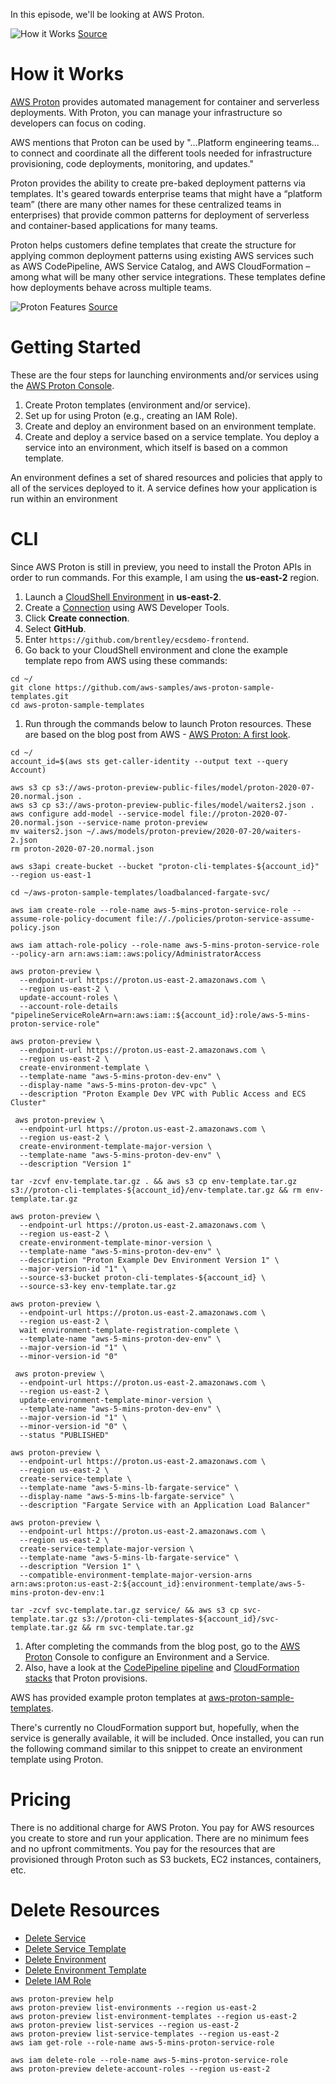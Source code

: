 In this episode, we'll be looking at AWS Proton.

![How it Works](https://github.com/PaulDuvall/aws-5-mins/blob/main/_img/proton-how-it-works.png) [Source](https://aws.amazon.com/proton/)

# How it Works
[AWS Proton](https://aws.amazon.com/proton/) provides automated management for container and serverless deployments. With Proton, you can manage your infrastructure so developers can focus on coding.

AWS mentions that Proton can be used by "…Platform engineering teams…to connect and coordinate all the different tools needed for infrastructure provisioning, code deployments, monitoring, and updates."

Proton provides the ability to create pre-baked deployment patterns via templates. It's geared towards enterprise teams that might have a “platform team” (there are many other names for these centralized teams in enterprises) that provide common patterns for deployment of serverless and container-based applications for many teams. 

Proton helps customers define templates that create the structure for applying common deployment patterns using existing AWS services such as AWS CodePipeline, AWS Service Catalog, and AWS CloudFormation – among what will be many other service integrations. These templates define how deployments behave across multiple teams. 

![Proton Features](https://github.com/PaulDuvall/aws-5-mins/blob/main/_img/proton-features.png) [Source](https://virtual.awsevents.com/media/1_4y7w5alh)

# Getting Started
These are the four steps for launching environments and/or services using the [AWS Proton Console](https://console.aws.amazon.com/proton/).

1. Create Proton templates (environment and/or service).
1. Set up for using Proton (e.g., creating an IAM Role).
1. Create and deploy an environment based on an environment template.
1. Create and deploy a service based on a service template. You deploy a service into an environment, which itself is based on a common template. 

An environment defines a set of shared resources and policies that apply to all of the services deployed to it. A service defines how your application is run within an environment

# CLI
Since AWS Proton is still in preview, you need to install the Proton APIs in order to run commands. For this example, I am using the **us-east-2** region. 

1. Launch a [CloudShell Environment](https://us-east-2.console.aws.amazon.com/cloudshell/home?region=us-east-2) in **us-east-2**.
1. Create a [Connection](https://us-east-2.console.aws.amazon.com/codesuite/settings/connections) using AWS Developer Tools. 
1. Click **Create connection**.
1. Select **GitHub**.
1. Enter `https://github.com/brentley/ecsdemo-frontend`. 
1. Go back to your CloudShell environment and clone the example template repo from AWS using these commands: 

```
cd ~/
git clone https://github.com/aws-samples/aws-proton-sample-templates.git
cd aws-proton-sample-templates
```

1. Run through the commands below to launch Proton resources. These are based on the blog post from AWS - [AWS Proton: A first look](https://aws.amazon.com/blogs/containers/intro-to-aws-proton/).

```
cd ~/
account_id=$(aws sts get-caller-identity --output text --query Account)

aws s3 cp s3://aws-proton-preview-public-files/model/proton-2020-07-20.normal.json .
aws s3 cp s3://aws-proton-preview-public-files/model/waiters2.json .
aws configure add-model --service-model file://proton-2020-07-20.normal.json --service-name proton-preview
mv waiters2.json ~/.aws/models/proton-preview/2020-07-20/waiters-2.json
rm proton-2020-07-20.normal.json

aws s3api create-bucket --bucket "proton-cli-templates-${account_id}" --region us-east-1

cd ~/aws-proton-sample-templates/loadbalanced-fargate-svc/

aws iam create-role --role-name aws-5-mins-proton-service-role --assume-role-policy-document file://./policies/proton-service-assume-policy.json

aws iam attach-role-policy --role-name aws-5-mins-proton-service-role --policy-arn arn:aws:iam::aws:policy/AdministratorAccess

aws proton-preview \
  --endpoint-url https://proton.us-east-2.amazonaws.com \
  --region us-east-2 \
  update-account-roles \
  --account-role-details "pipelineServiceRoleArn=arn:aws:iam::${account_id}:role/aws-5-mins-proton-service-role"
  
aws proton-preview \
  --endpoint-url https://proton.us-east-2.amazonaws.com \
  --region us-east-2 \
  create-environment-template \
  --template-name "aws-5-mins-proton-dev-env" \
  --display-name "aws-5-mins-proton-dev-vpc" \
  --description "Proton Example Dev VPC with Public Access and ECS Cluster"
  
 aws proton-preview \
  --endpoint-url https://proton.us-east-2.amazonaws.com \
  --region us-east-2 \
  create-environment-template-major-version \
  --template-name "aws-5-mins-proton-dev-env" \
  --description "Version 1"
 
tar -zcvf env-template.tar.gz . && aws s3 cp env-template.tar.gz s3://proton-cli-templates-${account_id}/env-template.tar.gz && rm env-template.tar.gz

aws proton-preview \
  --endpoint-url https://proton.us-east-2.amazonaws.com \
  --region us-east-2 \
  create-environment-template-minor-version \
  --template-name "aws-5-mins-proton-dev-env" \
  --description "Proton Example Dev Environment Version 1" \
  --major-version-id "1" \
  --source-s3-bucket proton-cli-templates-${account_id} \
  --source-s3-key env-template.tar.gz

aws proton-preview \
  --endpoint-url https://proton.us-east-2.amazonaws.com \
  --region us-east-2 \
  wait environment-template-registration-complete \
  --template-name "aws-5-mins-proton-dev-env" \
  --major-version-id "1" \
  --minor-version-id "0"
  
 aws proton-preview \
  --endpoint-url https://proton.us-east-2.amazonaws.com \
  --region us-east-2 \
  update-environment-template-minor-version \
  --template-name "aws-5-mins-proton-dev-env" \
  --major-version-id "1" \
  --minor-version-id "0" \
  --status "PUBLISHED"
  
aws proton-preview \
  --endpoint-url https://proton.us-east-2.amazonaws.com \
  --region us-east-2 \
  create-service-template \
  --template-name "aws-5-mins-lb-fargate-service" \
  --display-name "aws-5-mins-lb-fargate-service" \
  --description "Fargate Service with an Application Load Balancer"

aws proton-preview \
  --endpoint-url https://proton.us-east-2.amazonaws.com \
  --region us-east-2 \
  create-service-template-major-version \
  --template-name "aws-5-mins-lb-fargate-service" \
  --description "Version 1" \
  --compatible-environment-template-major-version-arns arn:aws:proton:us-east-2:${account_id}:environment-template/aws-5-mins-proton-dev-env:1

tar -zcvf svc-template.tar.gz service/ && aws s3 cp svc-template.tar.gz s3://proton-cli-templates-${account_id}/svc-template.tar.gz && rm svc-template.tar.gz
```

1. After completing the commands from the blog post, go to the [AWS Proton](https://console.aws.amazon.com/proton/) Console to configure an Environment and a Service. 
1. Also, have a look at the [CodePipeline pipeline](https://us-east-2.console.aws.amazon.com/codesuite/codepipeline/pipelines) and [CloudFormation stacks](https://us-east-2.console.aws.amazon.com/cloudformation/home?region=us-east-2#/stacks?filteringText=proton&filteringStatus=active&viewNested=true&hideStacks=false&stackId=) that Proton provisions. 

AWS has provided example proton templates at [aws-proton-sample-templates](https://github.com/aws-samples/aws-proton-sample-templates).

There's currently no CloudFormation support but, hopefully, when the service is generally available, it will be included. Once installed, you can run the following command similar to this snippet to create an environment template using Proton.

# Pricing
There is no additional charge for AWS Proton. You pay for AWS resources you create to store and run your application. There are no minimum fees and no upfront commitments. You pay for the resources that are provisioned through Proton such as S3 buckets, EC2 instances, containers, etc. 

# Delete Resources

* [Delete Service](https://us-east-2.console.aws.amazon.com/proton/home?region=us-east-2#/services)
* [Delete Service Template](https://us-east-2.console.aws.amazon.com/proton/home?region=us-east-2#/templates/services)
* [Delete Environment](https://us-east-2.console.aws.amazon.com/proton/home?region=us-east-2#/environments)
* [Delete Environment Template](https://us-east-2.console.aws.amazon.com/proton/home?region=us-east-2#/templates/environments)
* [Delete IAM Role](https://console.aws.amazon.com/iam/home?region=us-east-1#/roles)

```
aws proton-preview help
aws proton-preview list-environments --region us-east-2
aws proton-preview list-environment-templates --region us-east-2
aws proton-preview list-services --region us-east-2
aws proton-preview list-service-templates --region us-east-2
aws iam get-role --role-name aws-5-mins-proton-service-role

aws iam delete-role --role-name aws-5-mins-proton-service-role
aws proton-preview delete-account-roles --region us-east-2
```